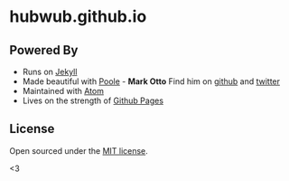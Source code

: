 # hubwub.github.io

## Powered By

* Runs on [Jekyll](http://jekyllrb.com/)
* Made beautiful with [Poole](https://github.com/poole/poole) - **Mark Otto** Find him on [github](https://github.com/mdo) and [twitter](https://twitter.com/mdo)
* Maintained with [Atom](atom.io)
* Lives on the strength of [Github Pages](https://pages.github.com)

## License

Open sourced under the [MIT license](LICENSE.md).

<3
